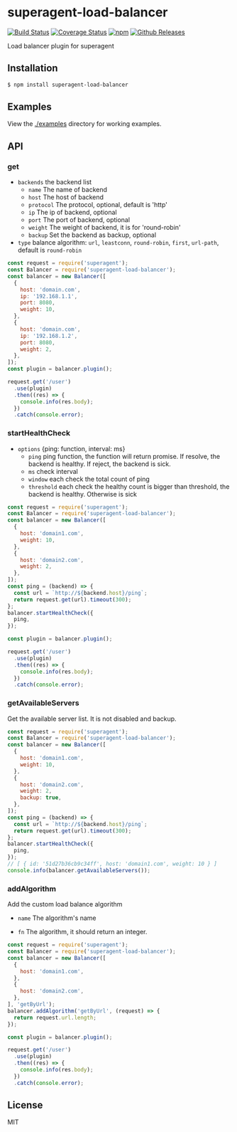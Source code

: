 # superagent-load-balancer

[![Build Status](https://travis-ci.org/vicanso/superagent-load-balancer.svg?branch=master)](https://travis-ci.org/vicanso/superagent-load-balancer)
[![Coverage Status](https://img.shields.io/coveralls/vicanso/influxdb-nodejs/master.svg?style=flat)](https://coveralls.io/r/vicanso/superagent-load-balancer?branch=master)
[![npm](http://img.shields.io/npm/v/superagent-load-balancer.svg?style=flat-square)](https://www.npmjs.org/package/superagent-load-balancer)
[![Github Releases](https://img.shields.io/npm/dm/superagent-load-balancer.svg?style=flat-square)](https://github.com/vicanso/superagent-load-balancer)

Load balancer plugin for superagent

## Installation

```bash
$ npm install superagent-load-balancer
```

## Examples

View the [./examples](examples) directory for working examples.


## API

### get

- `backends` the backend list
  - `name` The name of backend
  - `host` The host of backend
  - `protocol` The protocol, optional, default is 'http'
  - `ip`  The ip of backend, optional
  - `port` The port of backend, optional
  - `weight` The weight of backend, it is for 'round-robin'
  - `backup` Set the backend as backup, optional
- `type` balance algorithm: `url`, `leastconn`, `round-robin`, `first`, `url-path`, default is `round-robin`


```js
const request = require('superagent');
const Balancer = require('superagent-load-balancer');
const balancer = new Balancer([
  {
    host: 'domain.com',
    ip: '192.168.1.1',
    port: 8080,
    weight: 10,
  },
  {
    host: 'domain.com',
    ip: '192.168.1.2',
    port: 8080,
    weight: 2,
  },
]);
const plugin = balancer.plugin();

request.get('/user')
  .use(plugin)
  .then((res) => {
    console.info(res.body);
  })
  .catch(console.error);
```

### startHealthCheck

- `options` {ping: function, interval: ms}
  - `ping` ping function, the function will return promise. If resolve, the backend is healthy. If reject, the backend is sick.
  - `ms`  check interval
  - `window` each check the total count of ping
  - `threshold` each check the healthy count is bigger than threshold, the backend is healthy. Otherwise is sick

```js
const request = require('superagent');
const Balancer = require('superagent-load-balancer');
const balancer = new Balancer([
  {
    host: 'domain1.com',
    weight: 10,
  },
  {
    host: 'domain2.com',
    weight: 2,
  },
]);
const ping = (backend) => {
  const url = `http://${backend.host}/ping`;
  return request.get(url).timeout(300);
};
balancer.startHealthCheck({
  ping,
});

const plugin = balancer.plugin();

request.get('/user')
  .use(plugin)
  .then((res) => {
    console.info(res.body);
  })
  .catch(console.error);

```

### getAvailableServers

Get the available server list. It is not disabled and backup.

```js
const request = require('superagent');
const Balancer = require('superagent-load-balancer');
const balancer = new Balancer([
  {
    host: 'domain1.com',
    weight: 10,
  },
  {
    host: 'domain2.com',
    weight: 2,
    backup: true,
  },
]);
const ping = (backend) => {
  const url = `http://${backend.host}/ping`;
  return request.get(url).timeout(300);
};
balancer.startHealthCheck({
  ping,
});
// [ { id: '51d27b36cb9c34ff', host: 'domain1.com', weight: 10 } ]
console.info(balancer.getAvailableServers());
```

### addAlgorithm

Add the custom load balance algorithm

- `name` The algorithm's name

- `fn` The algorithm, it should return an integer.

```js
const request = require('superagent');
const Balancer = require('superagent-load-balancer');
const balancer = new Balancer([
  {
    host: 'domain1.com',
  },
  {
    host: 'domain2.com',
  },
], 'getByUrl');
balancer.addAlgorithm('getByUrl', (request) => {
  return request.url.length;
});

const plugin = balancer.plugin();

request.get('/user')
  .use(plugin)
  .then((res) => {
    console.info(res.body);
  })
  .catch(console.error);
```

## License

MIT
